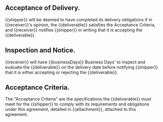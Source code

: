 ## Acceptance of Delivery.

{{shipper}} will be deemed to have completed its delivery obligations if in {{receiver}}'s opinion, the {{deliverable}} satisfies the Acceptance Criteria, and {{receiver}} notifies {{shipper}} in writing that it is accepting the {{deliverable}}.

## Inspection and Notice.

{{receiver}} will have {{businessDays}} Business Days' to inspect and evaluate the {{deliverable}} on the delivery date before notifying {{shipper}} that it is either accepting or rejecting the {{deliverable}}.

## Acceptance Criteria.

The "Acceptance Criteria" are the specifications the {{deliverable}} must meet for the {{shipper}} to comply with its requirements and obligations under this agreement, detailed in {{attachment}}, attached to this agreement.